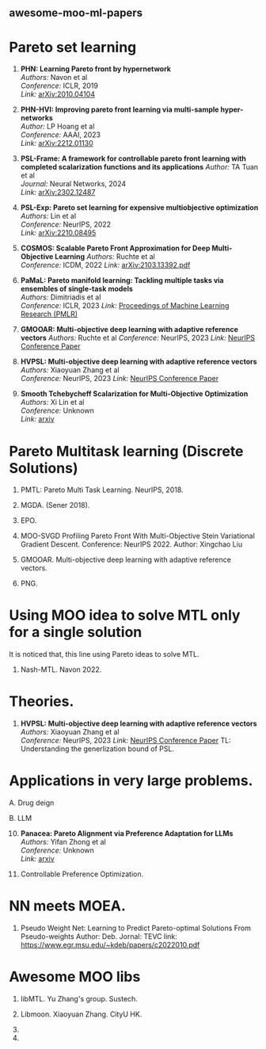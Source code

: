 ## awesome-moo-ml-papers

# Pareto set learning

1. **PHN: Learning Pareto front by hypernetwork**  
   *Authors:* Navon et al  
   *Conference:* ICLR, 2019  
   *Link:* [arXiv:2010.04104](https://arxiv.org/abs/2010.04104)

2. **PHN-HVI: Improving pareto front learning via multi-sample hyper-networks**  
   *Author:* LP Hoang et al  
   *Conference:* AAAI, 2023  
   *Link:* [arXiv:2212.01130](https://arxiv.org/abs/2212.01130)

3. **PSL-Frame: A framework for controllable pareto front learning with completed scalarization functions and its applications**
   *Author:* TA Tuan et al  
   *Journal:* Neural Networks, 2024  
   *Link:* [arXiv:2302.12487](https://arxiv.org/pdf/2302.12487.pdf)

4. **PSL-Exp: Pareto set learning for expensive multiobjective optimization**  
   *Authors:* Lin et al  
   *Conference:* NeurIPS, 2022  
   *Link:* [arXiv:2210.08495](https://arxiv.org/abs/2210.08495)

5. **COSMOS: Scalable Pareto Front Approximation for Deep Multi-Objective Learning**
   *Authors:* Ruchte et al  
   *Conference:* ICDM, 2022
   *Link:* [arXiv:2103.13392.pdf](https://arxiv.org/pdf/2103.13392.pdf)

6. **PaMaL: Pareto manifold learning: Tackling multiple tasks via ensembles of single-task models**  
   *Authors:* Dimitriadis et al  
   *Conference:* ICLR, 2023
   *Link:* [Proceedings of Machine Learning Research (PMLR)](https://proceedings.mlr.press/v202/dimitriadis23a.html)

7. **GMOOAR: Multi-objective deep learning with adaptive reference vectors** 
   *Authors:* Ruchte et al
   *Conference:* NeurIPS, 2023 
   *Link:* [NeurIPS Conference Paper](https://proceedings.neurips.cc/paper_files/paper/2022/file/d313b4a8c88eba7f0542c489899cec77-Paper-Conference.pdf)

9. **HVPSL: Multi-objective deep learning with adaptive reference vectors** 
   *Authors:* Xiaoyuan Zhang et al  
   *Conference:* NeurIPS, 2023 
   *Link:* [NeurIPS Conference Paper](https://openreview.net/pdf?id=9ieV1hnuva)

10. **Smooth Tchebycheff Scalarization for Multi-Objective Optimization** 
    *Authors:* Xi Lin et al  
    *Conference:* Unknown  
    *Link:* [arxiv](https://arxiv.org/abs/2402.19078)

# Pareto Multitask learning (Discrete Solutions)
1. PMTL: Pareto Multi Task Learning. NeurIPS, 2018.
   
2.  MGDA. (Sener 2018).

3.  EPO.

4. MOO-SVGD Profiling Pareto Front With Multi-Objective Stein Variational Gradient Descent.
   Conference: NeurIPS 2022.
   Author: Xingchao Liu

6. GMOOAR. Multi-objective deep learning with adaptive reference vectors. 

7. PNG. 



# Using MOO idea to solve MTL only for a single solution

It is noticed that, this line using Pareto ideas to solve MTL. 

1.  Nash-MTL. Navon 2022.



# Theories.


    
1. **HVPSL: Multi-objective deep learning with adaptive reference vectors** 
   *Authors:* Xiaoyuan Zhang et al  
   *Conference:* NeurIPS, 2023 
   *Link:* [NeurIPS Conference Paper](https://openreview.net/pdf?id=9ieV1hnuva)
   TL: Understanding the generlization bound of PSL. 


# Applications in very large problems. 
A. Drug deign


B. LLM

10. **Panacea: Pareto Alignment via Preference Adaptation for LLMs** 
    *Authors:* Yifan Zhong et al  
    *Conference:* Unknown  
    *Link:* [arxiv](https://arxiv.org/html/2402.02030v1)

2. Controllable Preference Optimization.


# NN meets MOEA.
1. Pseudo Weight Net: Learning to Predict Pareto-optimal Solutions From Pseudo-weights
Author: Deb.
Jornal: TEVC
link: https://www.egr.msu.edu/~kdeb/papers/c2022010.pdf


# Awesome MOO libs

1. libMTL. Yu Zhang's group. Sustech. 

2. Libmoon. Xiaoyuan Zhang. CityU HK.
3. 
4. 

 

